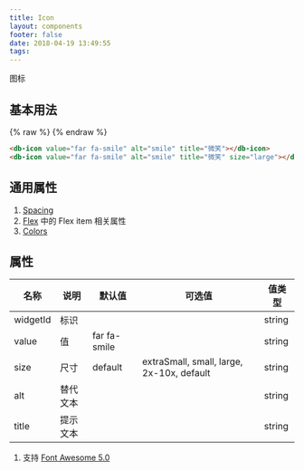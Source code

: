 ```yaml
---
title: Icon
layout: components
footer: false
date: 2018-04-19 13:49:55
tags:
---
```


图标

## 基本用法

{% raw %}
<db-icon value="far fa-smile" alt="smile" title="微笑"></db-icon>
<db-icon value="far fa-smile" alt="smile" title="微笑" size="large"></db-icon>
{% endraw %}
```html
<db-icon value="far fa-smile" alt="smile" title="微笑"></db-icon>
<db-icon value="far fa-smile" alt="smile" title="微笑" size="large"></db-icon>
```

## 通用属性

1. [Spacing](../Utilities/Spacing.html)
1. [Flex](../Utilities/Flex.html) 中的 Flex item 相关属性
1. [Colors](../Utilities/Colors.html)

## 属性

| 名称  | 说明 | 默认值 | 可选值 | 值类型 |
| ----- | ------ | ----- | ----- | --------- |
| widgetId | 标识 | | | string |
| value | 值 | far fa-smile | | string |
| size | 尺寸 | default | extraSmall, small, large, 2x-10x, default | string |
| alt | 替代文本 | | | string |
| title | 提示文本 | | | string |

1. 支持 [Font Awesome 5.0](https://fontawesome.com/icons)
